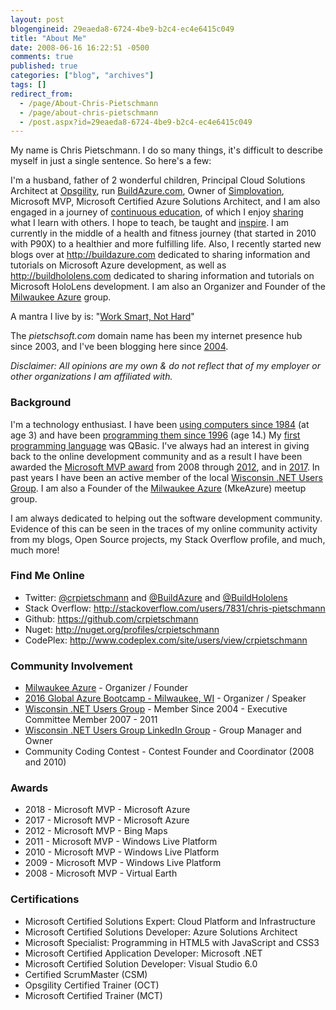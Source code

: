 ```yaml
---
layout: post
blogengineid: 29eaeda8-6724-4be9-b2c4-ec4e6415c049
title: "About Me"
date: 2008-06-16 16:22:51 -0500
comments: true
published: true
categories: ["blog", "archives"]
tags: []
redirect_from: 
  - /page/About-Chris-Pietschmann
  - /page/about-chris-pietschmann
  - /post.aspx?id=29eaeda8-6724-4be9-b2c4-ec4e6415c049
---
```

<!-- more -->
<p>My name is Chris Pietschmann. I do so many things, it's difficult to describe myself in just a single sentence. So here's a few:</p>
<p>I'm a husband, father of 2 wonderful children, Principal Cloud Solutions Architect at <a href="http://opsgility.com" target="_blank">Opsgility</a>, run <a href="http://BuildAzure.com">BuildAzure.com</a>, Owner of <a href="http://simplovation.com">Simplovation</a>, Microsoft MVP, Microsoft Certified Azure Solutions Architect, and&nbsp;I am also engaged in a journey of <a href="/post/2010/02/23/Feb-23rd-2010-Blogs-been-dark-lately-but-Ive-been-busy-busy-busy.aspx">continuous education</a>, of which I enjoy <a href="/post/2007/12/04/My-Blog-content-is-now-licensed-under-the-Creative-Commons-Attribution-License.aspx">sharing </a>what I learn with others. I hope to teach, be taught and <a href="/category/Inspiration">inspire</a>. I am currently in the middle of a health and fitness journey (that started in 2010 with P90X) to a healthier and more fulfilling life. Also, I recently started new blogs over at <a href="http://buildazure.com" target="_blank">http://buildazure.com</a>&nbsp;dedicated to sharing information and tutorials on Microsoft Azure development, as well as <a href="http://buildhololens.com" target="_blank">http://buildhololens.com</a> dedicated to sharing information and tutorials on Microsoft HoloLens development. I am also an Organizer and Founder of the <a href="http://MkeAzure.com" target="_blank">Milwaukee Azure</a> group.</p>
<p>A mantra I live by is: "<a href="/post/2013/07/27/Work-Smart-Not-Hard">Work Smart, Not Hard</a>"</p>
<p>The <em>pietschsoft.com</em> domain name has been my internet presence hub since 2003, and I've been blogging here since <a href="/post/2004/06/30/Holy-crap-I-have-a-blog!.aspx">2004</a>.</p>
<p><em>Disclaimer: All opinions are my own &amp; do not reflect that of my employer or other organizations I am affiliated with.</em></p>
<h3>Background</h3>
<p>I'm a technology enthusiast. I have been <a href="/post/2005/04/22/My-introduction-to-computers-and-programming.aspx">using computers since 1984</a> (at age 3) and have been <a href="/post/2008/06/10/Software_Development_Meme_How_I_got_started_programming.aspx">programming them since 1996</a> (age 14.) My <a href="/post/2008/01/21/QBasic-was-my-First-Programming-Language.aspx">first programming language</a> was QBasic. I've always had an interest in giving back to the online development community and as a result I have been awarded the <a href="/post/2008/04/01/I-am-now-a-Virtual-Earth-MVP!.aspx">Microsoft MVP award</a> from 2008 through <a href="/post/2012/04/01/Awarded-2012-Microsoft-MVP-Bing-Maps.aspx">2012</a>, and in <a href="/post/2017/01/01/Awarded-2017-Microsoft-MVP-Azure">2017</a>.&nbsp;In past years I have been an active member of the local <a href="http://www.meetup.com/Wisconsin-Net-Users-Group/" target="_blank">Wisconsin .NET Users Group</a>. I&nbsp;am also a Founder of the <a href="http://MkeAzure.com">Milwaukee Azure</a> (MkeAzure) meetup group.</p>
<p>I am always dedicated to helping out the software development community. Evidence of this can be seen in the traces of my online community activity from my blogs, Open Source projects, my Stack Overflow profile, and much, much more!</p>
<h3>Find Me Online</h3>
<ul>
<li>Twitter: <a href="http://twitter.com/crpietschmann" target="_blank">@crpietschmann</a> and <a href="http://twitter.com/buildazure" target="_blank">@BuildAzure</a>&nbsp;and <a href="http://twitter.com/buildhololens" target="_blank">@BuildHololens</a></li>
<li>Stack Overflow:&nbsp;<a href="http://stackoverflow.com/users/7831/chris-pietschmann">http://stackoverflow.com/users/7831/chris-pietschmann</a></li>
<li>Github:&nbsp;<a href="https://github.com/crpietschmann">https://github.com/crpietschmann</a></li>
<li>Nuget:&nbsp;<a href="http://nuget.org/profiles/crpietschmann">http://nuget.org/profiles/crpietschmann</a></li>
<li>CodePlex:&nbsp;<a href="http://www.codeplex.com/site/users/view/crpietschmann" target="_blank">http://www.codeplex.com/site/users/view/crpietschmann</a></li>
</ul>
<h3>Community Involvement</h3>
<ul>
<li><a href="http://MkeAzure.com" target="_blank">Milwaukee Azure</a> - Organizer / Founder</li>
<li><a href="https://github.com/MKEAzureBootcamp/MKE2016AzureBootcamp" target="_blank">2016 Global Azure Bootcamp - Milwaukee, WI</a> - Organizer / Speaker</li>
<li><a href="http://wi-ineta.org">Wisconsin .NET Users Group</a>&nbsp;- Member Since 2004&nbsp;- Executive Committee Member 2007 - 2011</li>
<li><a href="http://www.linkedin.com/groups/Wisconsin-NET-Users-Group-77233">Wisconsin .NET Users Group LinkedIn Group</a>&nbsp;- Group Manager and Owner&nbsp;</li>
<li>Community Coding Contest - Contest Founder and Coordinator (2008 and 2010)</li>
</ul>
<h3>Awards</h3>
<ul>
<li>2018 - Microsoft MVP - Microsoft Azure</li>
<li>2017 - Microsoft MVP - Microsoft Azure</li>
<li>2012 - Microsoft MVP - Bing Maps</li>
<li>2011 - Microsoft MVP - Windows Live Platform</li>
<li>2010 - Microsoft MVP - Windows Live Platform</li>
<li>2009 - Microsoft MVP - Windows Live Platform</li>
<li>2008 - Microsoft MVP - Virtual Earth</li>
</ul>
<h3>Certifications</h3>
<ul>
<li>Microsoft Certified Solutions Expert: Cloud Platform and Infrastructure</li>
<li>Microsoft Certified Solutions Developer: Azure Solutions Architect</li>
<li>Microsoft Specialist: Programming in HTML5 with JavaScript and CSS3</li>
<li>Microsoft Certified Application Developer: Microsoft .NET</li>
<li>Microsoft Certified Solution Developer: Visual Studio 6.0</li>
<li>Certified ScrumMaster (CSM)</li>
<li>Opsgility Certified Trainer (OCT)</li>
<li>Microsoft Certified Trainer (MCT)</li>
</ul>
<h3>&nbsp;</h3>
